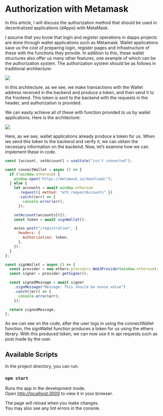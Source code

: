# Authorization with Metamask

In this article, I will discuss the authorization method that should be used in decentralized applications (dApps) with MetaMask.

I assume that you know that login and register operations in dapps projects are done through wallet applications such as Metamask. Wallet applications save us the cost of preparing login, register pages and infrastructure of these with the functions they provide. In addition to this, these wallet structures also offer us many other features, one example of which can be the authorization system. The authorization system should be as follows in traditional architecture:

<img src="https://miro.medium.com/max/1400/1*W4nzXMZkOmhXns22ieNExA.webp"/>

In this architecture, as we see, we make transactions with the Wallet address received in the backend and produce a token, and then send it to the frontend. This token is sent to the backend with the requests in the header, and authorization is provided.

We can easily achieve all of these with function provided to us by wallet applications. Here is the architecture:

<img src="https://miro.medium.com/max/1400/1*Qn3-f4xD9eLhXgarDHANjw.webp"/>

Here, as we see, wallet applications already produce a token for us. When we send this token to the backend and verify it, we can obtain the necessary information on the backend. Now, let’s examine how we can implement these in code.

```javascript
const [account, setAccount] = useState("isn't connected");

const connectWallet = async () => {
  if (!window.ethereum) {
    window.open("https://metamask.io/download/");
  } else {
    let accounts = await window.ethereum
      .request({ method: "eth_requestAccounts" })
      .catch((err) => {
        console.error(err);
      });

    setAccount(accounts[0]);
    const token = await signWallet();

    axios.post("/registration", {
      headers: {
        Authorization: token,
      },
    });
  }
};

const signWallet = async () => {
  const provider = new ethers.providers.Web3Provider(window.ethereum);
  const signer = provider.getSigner();

  const signedMessage = await signer
    .signMessage("Message: This should be nonce value")
    .catch((err) => {
      console.error(err);
    });

  return signedMessage;
};
```

As we can see on the code, after the user logs in using the connectWallet function, the signWallet function produces a token for us using the ethers library. With this produced token, we can now use it in api requests such as post made by the user.



## Available Scripts

In the project directory, you can run:

### `npm start`

Runs the app in the development mode.\
Open [http://localhost:3000](http://localhost:3000) to view it in your browser.

The page will reload when you make changes.\
You may also see any lint errors in the console.
